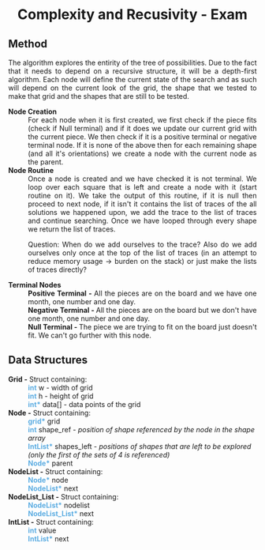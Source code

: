 <h1 style="text-align:center">Complexity and Recusivity - Exam</h1>

<div style="text-align:justify"></div>

<h2>Method</h2>

<div style="text-align:justify">
The algorithm explores the entirity of the tree of possibilities. Due to the fact that it needs to depend on a recursive structure, it will be a depth-first algorithm. Each node will define the current state of the search and as such will depend on the current look of the grid, the shape that we tested to make that grid and the shapes that are still to be tested.

<dl>

<dt><b>Node Creation</b></dt>
<dd style="text-align:justify">
For each node when it is first created, we first check if the piece fits (check if Null terminal) and if it does we update our current grid with the current piece. We then check if it is a positive terminal or negative terminal node. If it is none of the above then for each remaining shape (and all it's orientations) we create a node with the current node as the parent.
</dd>

<dt><b>Node Routine</b></dt>
<dd style="text-align:justify">
Once a node is created and we have checked it is not terminal. We loop over each square that is left and create a node with it (start routine on it). We take the output of this routine, if it is null then proceed to next node, if it isn't it contains the list of traces of the all solutions we happened upon, we add the trace to the list of traces and continue searching. Once we have looped through every shape we return the list of traces.

Question: When do we add ourselves to the trace? Also do we add ourselves only once at the top of the list of traces (in an attempt to reduce memory usage -> burden on the stack) or just make the lists of traces directly?
</dd>

<dt><b>Terminal Nodes</b></dt>
<dd style="text-align:justify">
<b>Positive Terminal - </b>All the pieces are on the board and we have one month, one number and one day.
<dd style="text-align:justify">
<b>Negative Terminal - </b>All the pieces are on the board but we don't have one month, one number and one day.
</dd>
<dd style="text-align:justify">
<b>Null Terminal - </b>The piece we are trying to fit on the board just doesn't fit. We can't go further with this node.
</dd>

</dl>

</div>

<h2>Data Structures</h2>

<dl>

<dt><b>Grid -</b> Struct containing:</dt>
<dd><b style="color:#5DADE2">int</b> w - width of grid</dd>
<dd><b style="color:#5DADE2">int</b> h - height of grid</dd>
<dd><b style="color:#5DADE2">int*</b> data[] - data points of the grid</dd>

<dt><b>Node -</b> Struct containing:</dt>
<dd><b style="color:#5DADE2">grid*</b> grid</dd>
<dd><b style="color:#5DADE2">int</b> shape_ref - <i>position of shape referenced by the node in the shape array</i></dd>
<dd><b style="color:#5DADE2">IntList*</b> shapes_left - <i>positions of shapes that are left to be explored (only the first of the sets of 4 is referenced)</i></dd>
<dd><b style="color:#5DADE2">Node*</b> parent</dd>

<dt><b>NodeList -</b> Struct containing:</dt>
<dd><b style="color:#5DADE2">Node*</b> node</dd>
<dd><b style="color:#5DADE2">NodeList*</b> next</dd>

<dt><b>NodeList_List -</b> Struct containing:</dt>
<dd><b style="color:#5DADE2">NodeList*</b> nodelist</dd>
<dd><b style="color:#5DADE2">NodeList_List*</b> next</dd>

<dt><b>IntList -</b> Struct containing:</dt>
<dd><b style="color:#5DADE2">int</b> value</dd>
<dd><b style="color:#5DADE2">IntList*</b> next</dd>

</dl>